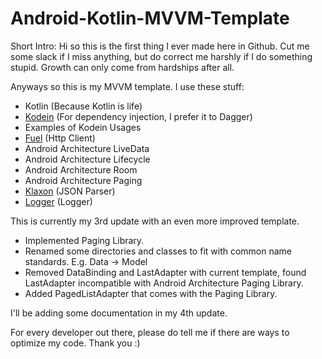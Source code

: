 # Android-Kotlin-MVVM-Template

Short Intro:
Hi so this is the first thing I ever made here in Github. Cut me some slack if I miss anything, but do correct me harshly if I do something stupid. Growth can only come from hardships after all.

Anyways so this is my MVVM template. I use these stuff:
* Kotlin (Because Kotlin is life)
* [Kodein](https://github.com/SalomonBrys/Kodein) (For dependency injection, I prefer it to Dagger)
* Examples of Kodein Usages
* [Fuel](https://github.com/kittinunf/Fuel) (Http Client)
* Android Architecture LiveData
* Android Architecture Lifecycle
* Android Architecture Room
* Android Architecture Paging
* [Klaxon](https://github.com/cbeust/klaxon) (JSON Parser)
* [Logger](https://github.com/orhanobut/logger) (Logger)

This is currently my 3rd update with an even more improved template.
* Implemented Paging Library.
* Renamed some directories and classes to fit with common name standards. E.g. Data -> Model
* Removed DataBinding and LastAdapter with current template, found LastAdapter incompatible with Android Architecture Paging Library.
* Added PagedListAdapter that comes with the Paging Library.

I'll be adding some documentation in my 4th update. 

For every developer out there, please do tell me if there are ways to optimize my code. Thank you :)